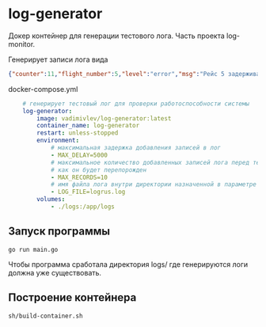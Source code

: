 log-generator
================

Докер контейнер для генерации тестового лога.
Часть проекта log-monitor.


Генерирует записи лога вида
```json
{"counter":11,"flight_number":5,"level":"error","msg":"Рейс 5 задерживается на 4.956s","status":"DELAYED","time":"2020-04-25T04:33:02.971Z","wait":4956}

```


docker-compose.yml
```yaml
    # генерирует тестовый лог для проверки работоспособности системы
    log-generator:
        image: vadimivlev/log-generator:latest
        container_name: log-generator
        restart: unless-stopped
        environment: 
            # максимальная задержка добавления записей в лог
            - MAX_DELAY=5000
            # максимальное количество добавленных записей лога перед тем,
            # как он будет перепорожден
            - MAX_RECORDS=10
            # имя файла лога внутри директории назначенной в параметре volumes:
            - LOG_FILE=logrus.log
        volumes: 
            - ./logs:/app/logs
```

Запуск программы
----------

    go run main.go 

Чтобы программа сработала директория logs/ где генерируются логи должна уже существовать.

Построение контейнера
--------------

    sh/build-container.sh

